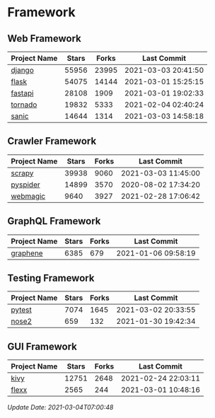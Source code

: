 # Framework

## Web Framework
| Project Name | Stars | Forks | Last Commit |
| ------------ | ----- | ----- | ----------- |
| [django](https://github.com/django/django) | 55956 | 23995 | 2021-03-03 20:41:50 |
| [flask](https://github.com/pallets/flask) | 54075 | 14144 | 2021-03-01 15:25:15 |
| [fastapi](https://github.com/tiangolo/fastapi) | 28108 | 1909 | 2021-03-01 19:02:33 |
| [tornado](https://github.com/tornadoweb/tornado) | 19832 | 5333 | 2021-02-04 02:40:24 |
| [sanic](https://github.com/sanic-org/sanic) | 14644 | 1314 | 2021-03-03 14:58:18 |

## Crawler Framework
| Project Name | Stars | Forks | Last Commit |
| ------------ | ----- | ----- | ----------- |
| [scrapy](https://github.com/scrapy/scrapy) | 39938 | 9060 | 2021-03-03 11:45:00 |
| [pyspider](https://github.com/binux/pyspider) | 14899 | 3570 | 2020-08-02 17:34:20 |
| [webmagic](https://github.com/code4craft/webmagic) | 9640 | 3927 | 2021-02-28 17:06:42 |

## GraphQL Framework
| Project Name | Stars | Forks | Last Commit |
| ------------ | ----- | ----- | ----------- |
| [graphene](https://github.com/graphql-python/graphene) | 6385 | 679 | 2021-01-06 09:58:19 |

## Testing Framework
| Project Name | Stars | Forks | Last Commit |
| ------------ | ----- | ----- | ----------- |
| [pytest](https://github.com/pytest-dev/pytest) | 7074 | 1645 | 2021-03-02 20:33:55 |
| [nose2](https://github.com/nose-devs/nose2) | 659 | 132 | 2021-01-30 19:42:34 |

## GUI Framework
| Project Name | Stars | Forks | Last Commit |
| ------------ | ----- | ----- | ----------- |
| [kivy](https://github.com/kivy/kivy) | 12751 | 2648 | 2021-02-24 22:03:11 |
| [flexx](https://github.com/flexxui/flexx) | 2565 | 244 | 2021-03-01 10:48:16 |

*Update Date: 2021-03-04T07:00:48*